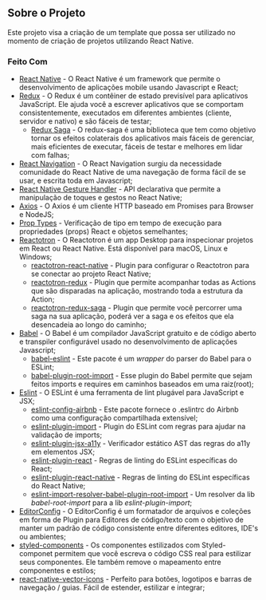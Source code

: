 ## Sobre o Projeto

Este projeto visa a criação de um template que possa ser utilizado no momento de criação de projetos utilizando React Native.

### Feito Com

* [React Native](http://facebook.github.io/react-native/) - O React Native é um framework que permite o desenvolvimento de aplicações mobile usando Javascript e React; 
* [Redux](https://redux.js.org/) - O Redux é um contêiner de estado previsível para aplicativos JavaScript. Ele ajuda você a escrever aplicativos que se comportam consistentemente, executados em diferentes ambientes (cliente, servidor e nativo) e são fáceis de testar; 
  + [Redux Saga](https://redux-saga.js.org/) - O redux-saga é uma biblioteca que tem como objetivo tornar os efeitos colaterais dos aplicativos mais fáceis de gerenciar, mais eficientes de executar, fáceis de testar e melhores em lidar com falhas; 
* [React Navigation](https://reactnavigation.org/) - O React Navigation surgiu da necessidade comunidade do React Native de uma navegação de forma fácil de se usar, e escrita toda em Javascript; 
* [React Native Gesture Handler](https://kmagiera.github.io/react-native-gesture-handler/) - API declarativa que permite a manipulação de toques e gestos no React Native; 
* [Axios](https://github.com/axios/axios) - O Axios é um cliente HTTP baseado em Promises para Browser e NodeJS; 
* [Prop Types](https://github.com/facebook/prop-types) - Verificação de tipo em tempo de execução para propriedades (props) React e objetos semelhantes; 
* [Reactotron](https://github.com/infinitered/reactotron) - O Reactotron é um app Desktop para inspecionar projetos em React ou React Native. Está disponível para macOS, Linux e Windows; 
  + [reactotron-react-native](https://github.com/infinitered/reactotron/blob/master/docs/quick-start-react-native.md) - Plugin para configurar o Reactotron para se conectar ao projeto React Native; 
  + [reactotron-redux](https://github.com/infinitered/reactotron/blob/master/docs/plugin-redux.md) - Plugin que permite acompanhar todas as Actions que são disparadas na aplicação, mostrando toda a estrutura da Action; 
  + [reactotron-redux-saga](https://github.com/infinitered/reactotron/blob/master/docs/plugin-redux-saga.md) - Plugin que permite você percorrer uma saga na sua aplicação, poderá ver a saga e os efeitos que ela desencadeia ao longo do caminho; 
* [Babel](https://babeljs.io/) - O Babel é um compilador JavaScript gratuito e de código aberto e transpiler configurável usado no desenvolvimento de aplicações Javascript; 
  + [babel-eslint](https://github.com/babel/babel-eslint) - Este pacote é um _wrapper_ do parser do Babel para o ESLint; 
  + [babel-plugin-root-import](https://github.com/entwicklerstube/babel-plugin-root-import) - Esse plugin do Babel permite que sejam feitos imports e requires em caminhos baseados em uma raiz(root); 
* [Eslint](https://eslint.org/) - O ESLint é uma ferramenta de lint plugável para JavaScript e JSX; 
  + [eslint-config-airbnb](https://github.com/airbnb/javascript/tree/master/packages/eslint-config-airbnb) - Este pacote fornece o .eslintrc do Airbnb como uma configuração compartilhada extensível; 
  + [eslint-plugin-import](https://github.com/benmosher/eslint-plugin-import) - Plugin do ESLint com regras para ajudar na validação de imports; 
  + [eslint-plugin-jsx-a11y](https://github.com/evcohen/eslint-plugin-jsx-a11y) - Verificador estático AST das regras do a11y em elementos JSX; 
  + [eslint-plugin-react](https://github.com/yannickcr/eslint-plugin-react) - Regras de linting do ESLint específicas do React; 
  + [eslint-plugin-react-native](https://github.com/Intellicode/eslint-plugin-react-native) - Regras de linting do ESLint específicas do React Native; 
  + [eslint-import-resolver-babel-plugin-root-import](https://github.com/olalonde/eslint-import-resolver-babel-root-import) - Um resolver da lib _babel-root-import_ para a lib _eslint-plugin-import_; 
* [EditorConfig](https://editorconfig.org/) - O EditorConfig é um formatador de arquivos e coleções em forma de Plugin para Editores de código/texto com o objetivo de manter um padrão de código consistente entre diferentes editores, IDE's ou ambientes; 
* [styled-components](https://styled-components.com/) - Os componentes estilizados com Styled-componet permitem que você escreva o código CSS real para estilizar seus componentes. Ele também remove o mapeamento entre componentes e estilos; 
* [react-native-vector-icons](https://www.npmjs.com/package/react-native-vector-icons) - Perfeito para botões, logotipos e barras de navegação / guias. Fácil de estender, estilizar e integrar; 
